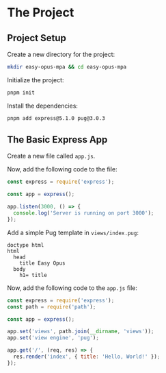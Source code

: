 # The Project

## Project Setup

Create a new directory for the project:

```sh
mkdir easy-opus-mpa && cd easy-opus-mpa
```

Initialize the project:

```sh
pnpm init
```

Install the dependencies:

```sh
pnpm add express@5.1.0 pug@3.0.3
```

## The Basic Express App

Create a new file called `app.js`.

Now, add the following code to the file:

```js
const express = require('express');

const app = express();

app.listen(3000, () => {
  console.log('Server is running on port 3000');
});
```

Add a simple Pug template in `views/index.pug`:

```pug
doctype html
html
  head
    title Easy Opus
  body
    h1= title
```

Now, add the following code to the `app.js` file:

```js
const express = require('express');
const path = require('path');

const app = express();

app.set('views', path.join(__dirname, 'views'));
app.set('view engine', 'pug');

app.get('/', (req, res) => {
  res.render('index', { title: 'Hello, World!' });
});
```
